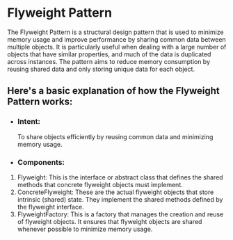 # Flyweight Pattern

The Flyweight Pattern is a structural design pattern that is used to minimize memory usage and improve performance
by sharing common data between multiple objects. It is particularly useful when dealing with a large number of objects
that have similar properties, and much of the data is duplicated across instances. The pattern aims to reduce memory
consumption by reusing shared data and only storing unique data for each object.

## Here's a basic explanation of how the Flyweight Pattern works:

* ### Intent:
  To share objects efficiently by reusing common data and minimizing memory usage.
* ### Components:

1. Flyweight:
   This is the interface or abstract class that defines the shared methods that concrete flyweight objects must
   implement. 
2. ConcreteFlyweight: These are the actual flyweight objects that store intrinsic (shared) state. 
They implement the shared methods defined by the flyweight interface.
3. FlyweightFactory: This is a factory that manages the creation and reuse of flyweight objects.
It ensures that flyweight objects are shared whenever possible to minimize memory usage.